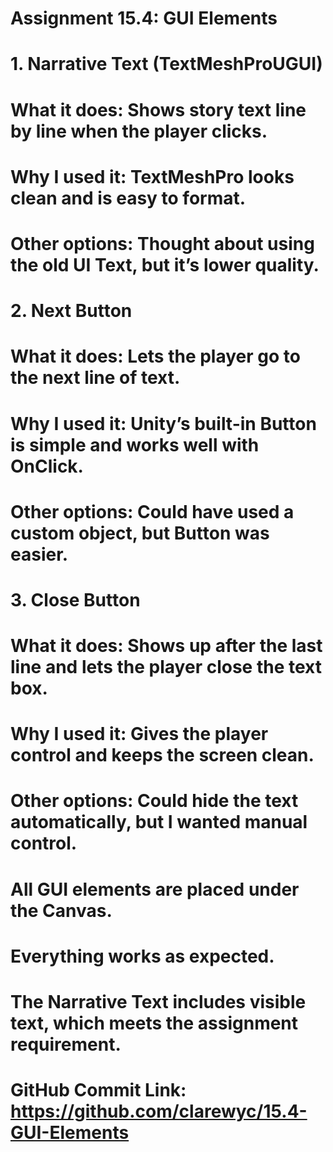 # Assignment 15.4: GUI Elements

# 1\. Narrative Text (TextMeshProUGUI)

# What it does: Shows story text line by line when the player clicks.

# 

# 

# Why I used it: TextMeshPro looks clean and is easy to format.

# 

# 

# Other options: Thought about using the old UI Text, but it’s lower quality.

# 

# 

# 2\. Next Button

# What it does: Lets the player go to the next line of text.

# 

# 

# Why I used it: Unity’s built-in Button is simple and works well with OnClick.

# 

# 

# Other options: Could have used a custom object, but Button was easier.

# 

# 

# 3\. Close Button

# What it does: Shows up after the last line and lets the player close the text box.

# 

# 

# Why I used it: Gives the player control and keeps the screen clean.

# 

# 

# Other options: Could hide the text automatically, but I wanted manual control.

# 

# 

# 

# 

# 

# 

# All GUI elements are placed under the Canvas.

# Everything works as expected.

# The Narrative Text includes visible text, which meets the assignment requirement.

# GitHub Commit Link: https://github.com/clarewyc/15.4-GUI-Elements

# 

# 

# 

# 

# 

# 

